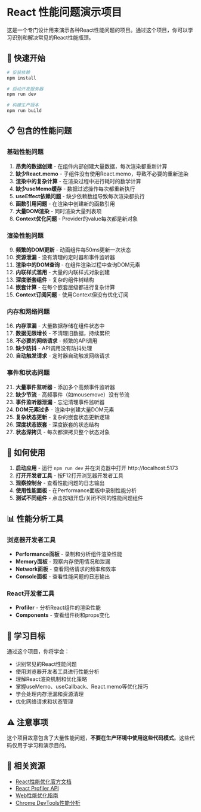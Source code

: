 # React 性能问题演示项目

这是一个专门设计用来演示各种React性能问题的项目。通过这个项目，你可以学习识别和解决常见的React性能瓶颈。

## 🚀 快速开始

```bash
# 安装依赖
npm install

# 启动开发服务器
npm run dev

# 构建生产版本
npm run build
```

## 📋 包含的性能问题

### 基础性能问题
1. **昂贵的数据创建** - 在组件内部创建大量数据，每次渲染都重新计算
2. **缺少React.memo** - 子组件没有使用React.memo，导致不必要的重新渲染
3. **渲染中的复杂计算** - 在渲染过程中进行耗时的数学计算
4. **缺少useMemo缓存** - 数据过滤操作每次都重新执行
5. **useEffect依赖问题** - 缺少依赖数组导致每次渲染都执行
6. **函数引用问题** - 在渲染中创建新的函数引用
7. **大量DOM渲染** - 同时渲染大量列表项
8. **Context优化问题** - Provider的value每次都是新对象

### 渲染性能问题
9. **频繁的DOM更新** - 动画组件每50ms更新一次状态
10. **资源泄漏** - 没有清理的定时器和事件监听器
11. **渲染中的DOM查询** - 在组件渲染过程中查询DOM元素
12. **内联样式滥用** - 大量的内联样式对象创建
13. **深度嵌套组件** - 复杂的组件树结构
14. **嵌套计算** - 在每个嵌套层级都进行复杂计算
15. **Context订阅问题** - 使用Context但没有优化订阅

### 内存和网络问题
16. **内存泄漏** - 大量数据存储在组件状态中
17. **数据无限增长** - 不清理旧数据，持续累积
18. **不必要的网络请求** - 频繁的API调用
19. **缺少防抖** - API调用没有防抖处理
20. **自动触发请求** - 定时器自动触发网络请求

### 事件和状态问题
21. **大量事件监听器** - 添加多个高频事件监听器
22. **缺少节流** - 高频事件（如mousemove）没有节流
23. **事件监听器泄漏** - 忘记清理事件监听器
24. **DOM元素过多** - 渲染中创建大量DOM元素
25. **复杂状态更新** - 复杂的嵌套状态更新逻辑
26. **深度状态嵌套** - 深度嵌套的状态结构
27. **状态深拷贝** - 每次都深拷贝整个状态对象

## 🔧 如何使用

1. **启动应用** - 运行 `npm run dev` 并在浏览器中打开 http://localhost:5173
2. **打开开发者工具** - 按F12打开浏览器开发者工具
3. **观察控制台** - 查看性能问题的日志输出
4. **使用性能面板** - 在Performance面板中录制性能分析
5. **测试不同组件** - 点击按钮开启/关闭不同的性能问题组件

## 📊 性能分析工具

### 浏览器开发者工具
- **Performance面板** - 录制和分析组件渲染性能
- **Memory面板** - 观察内存使用情况和泄漏
- **Network面板** - 查看网络请求的频率和效率
- **Console面板** - 查看性能问题的日志输出

### React开发者工具
- **Profiler** - 分析React组件的渲染性能
- **Components** - 查看组件树和props变化

## 🎯 学习目标

通过这个项目，你将学会：
- 识别常见的React性能问题
- 使用浏览器开发者工具进行性能分析
- 理解React渲染机制和优化策略
- 掌握useMemo、useCallback、React.memo等优化技巧
- 学会处理内存泄漏和资源清理
- 优化网络请求和状态管理

## ⚠️ 注意事项

这个项目故意包含了大量性能问题，**不要在生产环境中使用这些代码模式**。这些代码仅用于学习和演示目的。

## 🔗 相关资源

- [React性能优化官方文档](https://react.dev/learn/render-and-commit)
- [React Profiler API](https://react.dev/reference/react/Profiler)
- [Web性能优化指南](https://web.dev/performance/)
- [Chrome DevTools性能分析](https://developer.chrome.com/docs/devtools/performance/)
